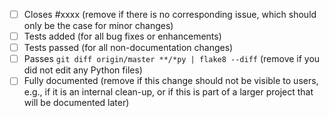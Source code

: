 
 - [ ] Closes #xxxx (remove if there is no corresponding issue, which should only be the case for minor changes)
 - [ ] Tests added (for all bug fixes or enhancements)
 - [ ] Tests passed (for all non-documentation changes)
 - [ ] Passes ``git diff origin/master **/*py | flake8 --diff`` (remove if you did not edit any Python files)
 - [ ] Fully documented (remove if this change should not be visible to users, e.g., if it is an internal clean-up, or if this is part of a larger project that will be documented later)
